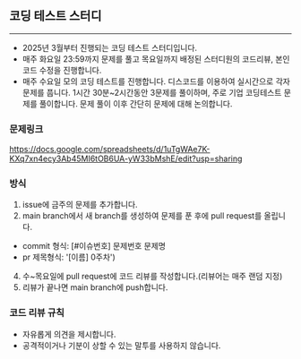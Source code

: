 ## 코딩 테스트 스터디
---
- 2025년 3월부터 진행되는 코딩 테스트 스터디입니다.
- 매주 화요일 23:59까지 문제를 풀고 목요일까지 배정된 스터디원의 코드리뷰, 본인 코드 수정을 진행합니다.
- 매주 수요일 모의 코딩 테스트를 진행합니다. 디스코드를 이용하여 실시간으로 각자 문제를 풉니다. 1시간 30분~2시간동안 3문제를 풀이하며, 주로 기업 코딩테스트 문제를 풀이합니다. 문제 풀이 이후 간단히 문제에 대해 논의합니다.

### 문제링크
https://docs.google.com/spreadsheets/d/1uTgWAe7K-KXq7xn4ecy3Ab45MI6tOB6UA-yW33bMshE/edit?usp=sharing

### 방식
1. issue에 금주의 문제를 추가합니다.
2. main branch에서 새 branch를 생성하여 문제를 푼 후에 pull request를 올립니다.
  - commit 형식: [#이슈번호] 문제번호 문제명
  - pr 제목형식: '[이름] 0주차')
4. 수~목요일에 pull request에 코드 리뷰를 작성합니다.(리뷰어는 매주 랜덤 지정)
5. 리뷰가 끝나면 main branch에 push합니다.

### 코드 리뷰 규칙
- 자유롭게 의견을 제시합니다.
- 공격적이거나 기분이 상할 수 있는 말투를 사용하지 않습니다.
